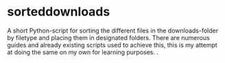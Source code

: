# sorteddownloads
A short Python-script for sorting the different files in the downloads-folder by filetype and placing them in designated folders. There are numerous guides and already existing scripts used to achieve this, this is my attempt at doing the same on my own for learning purposes. . 
